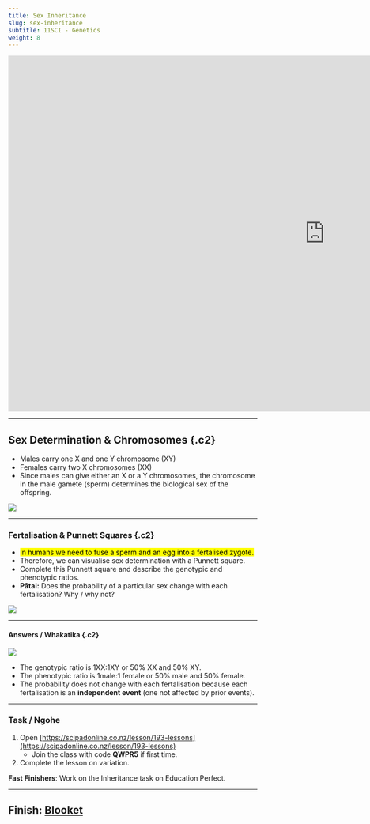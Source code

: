 ```yaml
---
title: Sex Inheritance
slug: sex-inheritance
subtitle: 11SCI - Genetics
weight: 8
---
```


<iframe width="1280" height="720" src="https://www.youtube.com/embed/kMWxuF9YW38" title="Sex Determination: More Complicated Than You Thought" frameborder="0" allow="accelerometer; autoplay; clipboard-write; encrypted-media; gyroscope; picture-in-picture" allowfullscreen></iframe>

---

## Sex Determination & Chromosomes {.c2}

- Males carry one X and one Y chromosome (XY)
- Females carry two X chromosomes (XX)
- Since males can give either an X or a Y chromosomes, the chromosome in the male gamete (sperm) determines the biological sex of the offspring.

![](https://as1.ftcdn.net/v2/jpg/02/85/42/16/1000_F_285421664_WCpI0heaVr0fhpS2acyvgHyz30T7f121.jpg)

---

### Fertalisation & Punnett Squares {.c2}

- <mark>In humans we need to fuse a sperm and an egg into a fertalised zygote.</mark>
- Therefore, we can visualise sex determination with a Punnett square.
- Complete this Punnett square and describe the genotypic and phenotypic ratios.
- __Pātai:__ Does the probability of a particular sex change with each fertalisation? Why / why not?

![](../assets/5-punnet-square.jpg)

---

#### Answers / Whakatika {.c2}

![](../assets/5-punnett-square-sex-completed.jpg)

- The genotypic ratio is 1XX:1XY or 50% XX and 50% XY.
- The phenotypic ratio is  1male:1 female or 50% male and 50% female.
- The probability does not change with each fertalisation because each fertalisation is an __independent event__ (one not affected by prior events).

---

### Task / Ngohe

1. Open [https://scipadonline.co.nz/lesson/193-lessons](https://scipadonline.co.nz/lesson/193-lessons)
	- Join the class with code __QWPR5__ if first time.
2. Complete the lesson on variation.

__Fast Finishers__: Work on the Inheritance task on Education Perfect.

---

## Finish: [Blooket](https://dashboard.blooket.com/set/631111f0d13f021ad2b525d5)